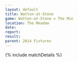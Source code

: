```yaml
---
layout: default
title: Watton-at-Stone
game: Watton-at-Stone v The Min
location: The Meadow
date: 
report: 
result: 
parent: 2014 Fixtures
---
```


{% include matchDetails %}
